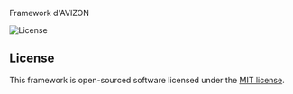 Framework d'AVIZON

![License](https://poser.pugx.org/laravel/framework/license.svg)

## License

This framework is open-sourced software licensed under the [MIT license](http://opensource.org/licenses/MIT).
